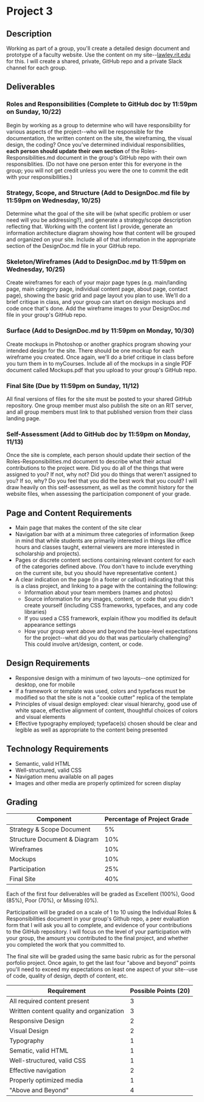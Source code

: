 # Project 3 

## Description
Working as part of a group, you'll create a detailed design document and prototype of a faculty website. Use the content on my site--[lawley.rit.edu](http://lawley.rit.edu) for this. I will create a shared, private, GitHub repo and a private Slack channel for each group.

## Deliverables

### Roles and Responsibilities (Complete to GitHub doc by 11:59pm on Sunday, 10/22)
Begin by working as a group to determine who will have responsibility for various aspects of the project--who will be responsible for the documentation, the written content on the site, the wireframing, the visual design, the coding? Once you've determined individual responsibilities, **each person should update their own section** of the Roles-Responsibilities.md document in the group's GitHub repo with their own responsiblities. (Do not have one person enter this for everyone in the group; you will not get credit unless you were the one to commit the edit with your responsibilities.)

### Strategy, Scope, and Structure (Add to DesignDoc.md file by 11:59pm on Wednesday, 10/25)
Determine what the goal of the site will be (what specific problem or user need will you be addressing?), and generate a strategy/scope description reflecting that. Working with the content list I provide, generate an information architecture diagram showing how that content will be grouped and organized on your site. Include all of that information in the appropriate section of the DesignDoc.md file in your GitHub repo.

### Skeleton/Wireframes (Add to DesignDoc.md by 11:59pm on Wednesday, 10/25)
Create wireframes for each of your major page types (e.g. main/landing page, main category page, individual content page, about page, contact page), showing the basic grid and page layout you plan to use. We'll do a brief critique in class, and your group can start on design mockups and code once that's done. Add the wireframe images to your DesignDoc.md file in your group's GitHub repo. 

### Surface (Add to DesignDoc.md by 11:59pm on Monday, 10/30)
Create mockups in Photoshop or another graphics program showing your intended design for the site. There should be one mockup for each wireframe you created. Once again, we'll do a brief critique in class before you turn them in to myCourses. Include all of the mockups in a single PDF document called Mockups.pdf that you upload to your group's GitHub repo.

### Final Site (Due by 11:59pm on Sunday, 11/12)
All final versions of files for the site must be posted to your shared GitHub repository. One group member must also publish the site on an RIT server, and all group members must link to that published version from their class landing page. 

### Self-Assessment (Add to GitHub doc by 11:59pm on Monday, 11/13)
Once the site is complete, each person should update their section of the Roles-Responsibilities.md document to describe what their actual contributions to the project were. Did you do all of the things that were assigned to you? If not, why not? Did you do things that weren't assigned to you? If so, why? Do you feel that you did the best work that you could? I will draw heavily on this self-assessment, as well as the commit history for the website files, when assessing the participation component of your grade. 

## Page and Content Requirements
- Main page that makes the content of the site clear
- Navigation bar with at a minimum three categories of information (keep in mind that while students are primarily interested in things like office hours and classes taught, external viewers are more interested in scholarship and projects).  
- Pages or discrete content sections containing relevant content for each of the categories defined above. (You don't have to include everything on the current site, but you should have representative content.)
- A clear indication on the page (in a footer or callout) indicating that this is a class project, and linking to a page with the containing the following:
  - Information about your team members (names and photos)
  - Source information for any images, content, or code that you didn't create yourself (including CSS frameworks, typefaces, and any code libraries)
  - If you used a CSS framework, explain if/how you modified its default appearance settings 
  - How your group went above and beyond the base-level expectations for the project--what did you do that was particularly challenging? This could involve art/design, content, or code. 

## Design Requirements
- Responsive design with a minimum of two layouts--one optimized for desktop, one for mobile
- If a framework or template was used, colors and typefaces must be modified so that the site is not a "cookie cutter" replica of the template
- Principles of visual design employed: clear visual hierarchy, good use of white space, effective alignment of content, thoughtful choices of colors and visual elements
- Effective typography employed; typeface(s) chosen should be clear and legible as well as appropriate to the content being presented

## Technology Requirements
- Semantic, valid HTML
- Well-structured, valid CSS
- Navigation menu available on all pages 
- Images and other media are properly optimized for screen display

## Grading
Component | Percentage of Project Grade |
--------- | --------------------------- |
Strategy & Scope Document | 5% |
Structure Document & Diagram | 10% |
Wireframes | 10% |
Mockups | 10% |
Participation | 25%  | 
Final Site | 40% |

Each of the first four deliverables will be graded as Excellent (100%), Good (85%), Poor (70%), or Missing (0%). 

Participation will be graded on a scale of 1 to 10 using the Individual Roles & Responsibilities document in your group's Github repo, a peer evaluation form that I will ask you all to complete, and evidence of your contributions to the GitHub repository. I will focus on the level of your participation with your group, the amount you contributed to the final project, and whether you completed the work that you committed to.

The final site will be graded using the same basic rubric as for the personal porfolio project. Once again, to get the last four "above and beyond" points you'll need to exceed my expectations on least one aspect of your site--use of code, quality of design, depth of content, etc. 

Requirement | Possible Points (20) |
----------- | --------------- |
All required content present | 3 |
Written content quality and organization | 3 |
Responsive Design | 2 |
Visual Design | 2 |
Typography | 1 |
Sematic, valid HTML | 1 |
Well-structured, valid CSS | 1 |
Effective navigation | 2 |
Properly optimized media | 1 |
"Above and Beyond" | 4 |
